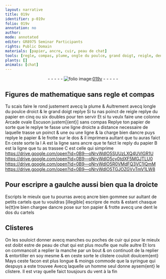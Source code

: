 ```yaml
---
layout: narrative
title: 019v
identifier: p-019v
folio: 019v
annotation: no
author:
mode: annotated
editor: GR8975 Seminar Participants
rights: Public Domain
materials: [papier, ancre, cuir, peau de chat]
tools: [regle, compas, plume, ongle du poulce, grand doigt, reigle, dent, manches, poches de cuir, manche, syringue]
plants: []
animals: [chat]
---
```


<div class="folio" align="center">- - - - - <a href="http://gallica.bnf.fr/ark:/12148/btv1b10500001g/f44.image" target="_blank"><img src="https://cu-mkp.github.io/2017-workshop-edition/assets/photo-icon.png" alt="folio image: " style="display:inline-block; margin-bottom:-3px;"/>019v</a> - - - - - </div>    

##  Figures de mathematique sans <span class="tl">regle</span> et <span class="tl">compas</span>

 
 Tu scais faire le rond justement avecq la <span class="tl">plume</span> & Aultrement avecq l<span class="tl"><span class="bp">ongle du poulce</span></span> droict & le <span class="tl"><span class="bp">grand doigt</span></span> replye Si tu nas poinct de <span class="tl">reigle</span> replye du papier en cinq ou six doubles pour ten servir Et si tu veulx faire une colonne Arcade ovale Escuson justem[{ent}] sans <span class="tl">compas</span> Replye ton <span class="m">papier</span> de sorte que le replye te fasse une ligne droicte a distance necessaire de laquelle trasse un poinct & une ou une ligne & la charge bien d<span class="m">ancre</span> puys replye le <span class="m">papier</span> & le frotte sur le dos & il imprimera aultant que tu auras faict En ceste sorte la l A est la ligne sans <span class="m">ancre</span> que te faict le reply du <span class="m">papier</span> B est la ligne que tu as trassee C est celle qui simprime   https://drive.google.com/open?id=0B9—oNrvWdlO5SUUzLXQ4UVlGR1U     https://drive.google.com/open?id=0B9—oNrvWdlO5cy0tdXF5MGJTLU0    https://drive.google.com/open?id=0B9—oNrvWdlO5R0VMdFQ3VC1lQmM    https://drive.google.com/open?id=0B9—oNrvWdlO5TGJOZGVvTmV1LW8  
    

##  Pour escripre a gaulche aussi bien qua la droicte

 
 Escripts le mieulx que tu pourras avecq <span class="m">ancre</span> bien gommee sur aultant de petits cartels que tu vouldras [illegible] escripre de mots & estant chasque le{tt}re bien chargee d<span class="m">ancre</span> pose sur ton <span class="m">papier</span> & frotte avecq une <span class="tl">dent</span> le dos du cartels
    

## Clisteres

 
 On les souloict donner avecq <span class="tl">manches</span> ou <span class="tl">poches de <span class="m">cuir</span></span> qui pour le mieulx est doibt estre de <span class="m">peau de <span class="al">chat</span></span> qui est plus moufle que nulle aultre Et lors on commancoit a replier la <span class="tl">manche</span> par un bout & on continuoit de la replier & entortiller en soy mesme & en ceste sorte le clistere couloit doulcem{ent} Mays ceste facon est plus longue & moings commode que la <span class="tl">syringue</span> qui despuys a este trouvee Avecq laquelle un homme seul donne aysem{ent} le clistere. Il est vray quelle faict tousjours du vent à la fin
 